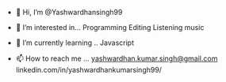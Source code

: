- 👋 Hi, I’m @Yashwardhansingh99

- 👀 I’m interested in... 
      Programming
      Editing
      Listening music

- 🌱 I’m currently learning ..
      Javascript

- 📫 How to reach me ...
      yashwardhan.kumar.singh@gmail.com
      linkedin.com/in/yashwardhankumarsingh99/

